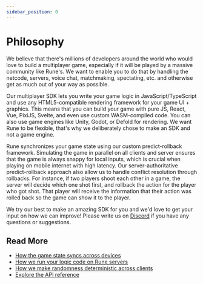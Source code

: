 ```yaml
---
sidebar_position: 0
---
```


# Philosophy

We believe that there's millions of developers around the world who would love to build a multiplayer game, especially if it will be played by a massive community like Rune's. We want to enable you to do that by handling the netcode, servers, voice chat, matchmaking, spectating, etc. and otherwise get as much out of your way as possible.

Our multiplayer SDK lets you write your game logic in JavaScript/TypeScript and use any HTML5-compatible rendering framework for your game UI + graphics. This means that you can build your game with pure JS, React, Vue, PixiJS, Svelte, and even use custom WASM-compiled code. You can also use game engines like Unity, Godot, or Defold for rendering. We want Rune to be flexible, that's why we deliberately chose to make an SDK and not a game engine.

Rune synchronizes your game state using our custom predict-rollback framework. Simulating the game in parallel on all clients and server ensures that the game is always snappy for local inputs, which is crucial when playing on mobile internet with high latency. Our server-authoritative predict-rollback approach also allow us to handle conflict resolution through rollbacks. For instance, if two players shoot each other in a game, the server will decide which one shot first, and rollback the action for the player who got shot. That player will receive the information that their action was rolled back so the game can show it to the player.

We try our best to make an amazing SDK for you and we'd love to get your input on how we can improve! Please write us on [Discord](https://discord.gg/rune-devs) if you have any questions or suggestions. 

## Read More

- [How the game state syncs across devices](how-it-works/syncing-game-state.md)
- [How we run your logic code on Rune servers](advanced/logic-restrictions.md)
- [How we make randomness deterministic across clients](advanced/randomness.md)
- [Explore the API reference](api-reference.md)
